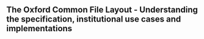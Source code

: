 ## The Oxford Common File Layout - Understanding the specification, institutional use cases and implementations
